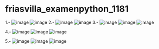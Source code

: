 # friasvilla_examenpython_1181

1.-
![image](https://github.com/user-attachments/assets/95d38127-ba55-473a-9b4b-fe2ac63d1d52)
![image](https://github.com/user-attachments/assets/b37a59f2-cbfa-424f-8955-a230e3bddcf7)
2.-
![image](https://github.com/user-attachments/assets/45d7c3ba-c5a2-4d82-9214-8cc3caa20566)
![image](https://github.com/user-attachments/assets/ef224445-0ee1-43cc-9be2-87196907e8d4)
3.-
![image](https://github.com/user-attachments/assets/fbac23a0-7f92-48fa-9ece-076b5abd9505)
![image](https://github.com/user-attachments/assets/f986d6c2-d933-4fbb-81cf-6424fd125f55)
![image](https://github.com/user-attachments/assets/5ab18e71-73dd-42d5-97da-abeb000d312d)

4.-
![image](https://github.com/user-attachments/assets/f7d6c029-c69c-4e0a-80cd-ce9cb894ce26)
![image](https://github.com/user-attachments/assets/414eff54-fdf5-4251-8e62-ef800067fa3c)
![image](https://github.com/user-attachments/assets/735c7fef-ed00-4d13-a099-5e0451fa8109)

5.-
![image](https://github.com/user-attachments/assets/121aa33f-361b-4764-a826-1e1150fbb94c)
![image](https://github.com/user-attachments/assets/16d312ab-7d57-4359-9c0c-a9c2421ee397)
![image](https://github.com/user-attachments/assets/2e22a241-2032-428c-a4af-cf7aa34151e8)
